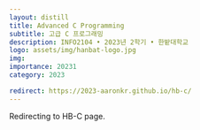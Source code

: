 ```yaml
---
layout: distill
title: Advanced C Programming
subtitle: 고급 C 프로그래밍
description: INFO2104 • 2023년 2학기 • 한밭대학교
logo: assets/img/hanbat-logo.jpg
img:
importance: 20231
category: 2023

redirect: https://2023-aaronkr.github.io/hb-c/
---
```


Redirecting to HB-C page.
